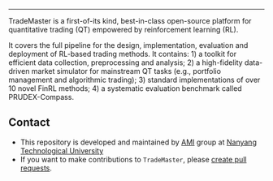 ***
TradeMaster is a first-of-its kind, best-in-class open-source platform for quantitative trading (QT) empowered by reinforcement learning (RL).

It covers the full pipeline for the design, implementation, evaluation and deployment of RL-based trading methods. It contains: 1) a toolkit for efficient data collection, preprocessing and analysis; 2) a high-fidelity data-driven market simulator for mainstream QT tasks (e.g., portfolio management and algorithmic trading); 3) standard implementations of over 10 novel FinRL methods; 4) a systematic evaluation benchmark called PRUDEX-Compass.

## Contact
- This repository is developed and maintained by [AMI](https://personal.ntu.edu.sg/boan/) group at [Nanyang Technological University](https://www.ntu.edu.sg/)
- If you want to make contributions to `TradeMaster`, please [create pull requests](https://github.com/TradeMaster-NTU/TradeMaster/compare).

